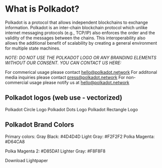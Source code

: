 # What is Polkadot? 

Polkadot is a protocol that allows independent blockchains to exchange information. Polkadot is an inter-chain blockchain protocol which unlike internet messaging protocols (e.g., TCP/IP) also enforces the order and the validity of the messages between the chains. This interoperability also allows the additional benefit of scalability by creating a general environment for multiple state machines.  

*NOTE: DO NOT USE THE POLKADOT LOGO OR ANY BRANDING ELEMENTS WITHOUT OUR CONSENT. YOU CAN CONTACT US HERE:*

For commerical usage please contact hello@polkadot.network
For additonal media inquiries please contact press@polkadot.network
For non-commercial usage please notify us at hello@polkadot.network

## Polkadot logos (web use - vectorized) 

Polkadot Circle Logo
Polkadot Dots Logo 
Polkadot Rectangle Logo  

## Polkadot Brand Colors

Primary colors: 
Gray Black: #4D4D4D
Light Gray: #F2F2F2
Polka Magenta: #D64CA8

Polka Magenta 2: #D85DA1
Lighter Gray: #F8F8F8


Download Lightpaper

